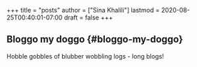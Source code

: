 +++
title = "posts"
author = ["Sina Khalili"]
lastmod = 2020-08-25T00:40:01-07:00
draft = false
+++

## Bloggo my doggo {#bloggo-my-doggo}

Hobble gobbles of blubber wobbling logs - long blogs!
